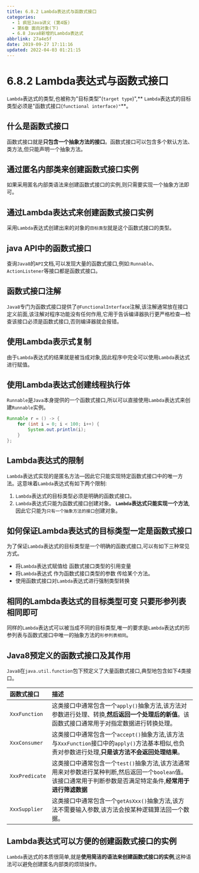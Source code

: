 ```yaml
---
title: 6.8.2 Lambda表达式与函数式接口
categories: 
  - 1 疯狂Java讲义 (第4版)
  - 第6章 面向对象(下)
  - 6.8 Java8新增的Lambda表达式
abbrlink: 27a4e5f
date: 2019-09-27 17:11:16
updated: 2022-04-03 01:21:15
---
```

# 6.8.2 Lambda表达式与函数式接口 #
`Lambda`表达式的类型,也被称为"目标类型"(`target type`)",** `Lambda`表达式的目标类型必须是"函数式接口(`functional interface)"`**。
## 什么是函数式接口 ##
函数式接口就是**只包含一个抽象方法的接口**。函数式接口可以包含多个默认方法、类方法,但只能声明一个抽象方法。
## 通过匿名内部类来创建函数式接口实例 ##
如果采用匿名内部类语法来创建函数式接口的实例,则只需要实现一个抽象方法即可。
## 通过Lambda表达式来创建函数式接口实例 ##
采用`Lambda`表达式创建出来的对象的`目标类型`就是这个函数式接口的类型。

## java API中的函数式接口 ##
查询`Java8`的`API`文档,可以发现大量的函数式接口,例如:`Runnable`、 `ActionListener`等接口都是函数式接口。
## 函数式接口注解 ##
`Java8`专门为函数式接口提供了`@FunctionalInterface`注解,该注解通常放在接口定义前面,该注解对程序功能没有任何作用,它用于告诉编译器执行更严格检查—检查该接口必须是函数式接口,否则编译器就会报错。
## 使用Lambda表示式复制 ##
由于`Lambda`表达式的结果就是被当成对象,因此程序中完全可以使用`Lambda`表达式进行赋值。
## 使用Lambda表达式创建线程执行体 ##
`Runnable`是`Java`本身提供的一个函数式接口,所以可以直接使用`Lambda`表达式来创建`Runnable`实例。
```java
Runnable r = () -> {
    for (int i = 0; i < 100; i++) {
        System.out.println(i);
    }
};
```
## Lambda表达式的限制 ##
`Lambda`表达式实现的是匿名方法—因此它只能实现特定函数式接口中的唯一方法。这意味着`Lambda`表达式有如下两个限制:
1. `Lambda`表达式的目标类型必须是明确的函数式接口。
2. `Lambda`表达式只能为函数式接口创建对象。 **`Lambda`表达式只能实现一个方法**,因此它只能为`只有一个抽象方法的接口`创建对象。

## 如何保证Lambda表达式的目标类型一定是函数式接口 ##
为了保证`Lambda`表达式的目标类型是一个明确的函数式接口,可以有如下三种常见方式。
- 将`Lambda`表达式赋值给 函数式接口类型的引用变量
- 将`Lambda`表达式 作为函数式接口类型的参数 传给某个方法。
- 使用函数式接口对`Lambda`表达式进行强制类型转换

## 相同的Lambda表达式的目标类型可变 只要形参列表相同即可 ##
同样的`Lambda`表达式可以被当成不同的目标类型,唯一的要求是`Lambda`表达式的形参列表与函数式接口中唯一的抽象方法的`形参列表相同`。

## Java8预定义的函数式接口及其作用 ##
`Java8`在`java.util.function`包下预定义了大量函数式接口,典型地包含如下4类接口。

|函数式接口|描述|
|:---|:---|
|`XxxFunction`|这类接口中通常包含一个`apply()`抽象方法,该方法对参数进行处理、转换,**然后返回一个处理后的新值**。该函数式接口通常用于对指定数据进行转换处理。|
|`XxxConsumer`|这类接口中通常包含一个`accept()`抽象方法,该方法与`XxxFunction`接口中的`apply()`方法基本相似,也负责对参数进行处理,**只是该方法不会返回处理结果**。|
|`XxxPredicate`|这类接口中通常包含一个`test()`抽象方法,该方法通常用来对参数进行某种判断,然后返回一个`boolean`值。该接口通常用于判断参数是否满足特定条件,**经常用于进行筛滤数据**|
|`XxxSupplier`|这类接口中通常包含一个`getAsXxx()`抽象方法,该方法不需要输入参数,该方法会按某种逻辑算法回一个数据。|

## Lambda表达式可以方便的创建函数式接口的实例 ##
`Lambda`表达式的本质很简单,就是**使用简洁的语法来创建函数式接口的实例**,这种语法可以避免创建匿名内部类的烦琐操作。


